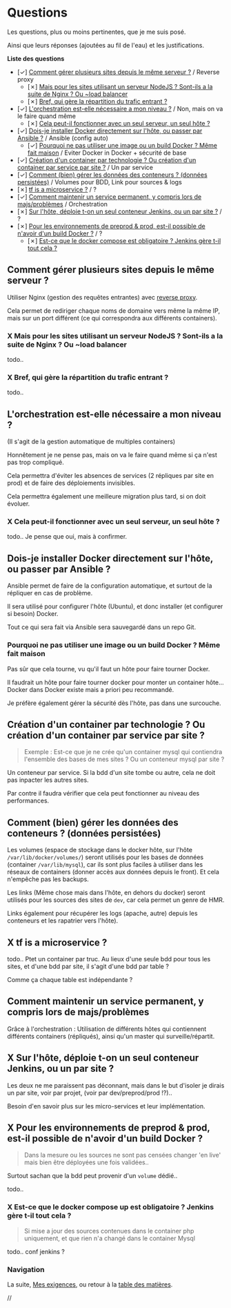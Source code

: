 # Questions

Les questions, plus ou moins pertinentes, que je me suis posé.

Ainsi que leurs réponses (ajoutées au fil de l'eau) et les justifications.


**Liste des questions**

- [✓] [Comment gérer plusieurs sites depuis le même serveur ?](#hue) / Reverse proxy
	- [✗] [Mais pour les sites utilisant un serveur NodeJS ? Sont-ils a la suite de Nginx ? Ou ~load balancer](#hue)
	- [✗] [Bref, qui gère la répartition du trafic entrant ?](#hue)
- [✓] [L'orchestration est-elle nécessaire a mon niveau ?](#hue) / Non, mais on va le faire quand même
	- [✗] [Cela peut-il fonctionner avec un seul serveur, un seul hôte ?](#hue)
- [✓] [Dois-je installer Docker directement sur l'hôte, ou passer par Ansible ?](#hue) / Ansible (config auto)
	- [✓] [Pourquoi ne pas utiliser une image ou un build Docker ? Même fait maison](#hue) / Eviter Docker in Docker + sécurité de base
- [✓] [Création d'un container par technologie ? Ou création d'un container par service par site ?](#hue) / Un par service
- [✓] [Comment (bien) gérer les données des conteneurs ? (données persistées)](#hue) / Volumes pour BDD, Link pour sources & logs
- [✗] [tf is a microservice ?](#hue) / ?
- [✓] [Comment maintenir un service permanent, y compris lors de majs/problèmes](#hue) / Orchestration
- [✗] [Sur l'hôte, déploie t-on un seul conteneur Jenkins, ou un par site ?](#hue) / ?
- [✗] [Pour les environnements de preprod & prod, est-il possible de n'avoir d'un build Docker ?](#hue) / ?
	- [✗] [Est-ce que le docker compose est obligatoire ? Jenkins gère t-il tout cela ?](#hue)



## Comment gérer plusieurs sites depuis le même serveur ?

Utiliser Nginx (gestion des requêtes entrantes) avec [reverse proxy](https://github.com/youpiwaza/notes-installation-serveur-web-docker/blob/master/docs/03-Prerequis.md#gestion-de-plusieurs-sites).

Cela permet de rediriger chaque noms de domaine vers même la même IP, mais sur un port différent (ce qui correspondra aux différents containers).


### X Mais pour les sites utilisant un serveur NodeJS ? Sont-ils a la suite de Nginx ? Ou ~load balancer

todo..


### X Bref, qui gère la répartition du trafic entrant ?

todo..



## L'orchestration est-elle nécessaire a mon niveau ?

(Il s'agit de la gestion automatique de multiples containers)

Honnêtement je ne pense pas, mais on va le faire quand même si ça n'est pas trop compliqué.

Cela permettra d'éviter les absences de services (2 répliques par site en prod) et de faire des déploiements invisibles.

Cela permettra également une meilleure migration plus tard, si on doit évoluer.


### X Cela peut-il fonctionner avec un seul serveur, un seul hôte ?

todo.. Je pense que oui, mais à confirmer.



## Dois-je installer Docker directement sur l'hôte, ou passer par Ansible ?

Ansible permet de faire de la configuration automatique, et surtout de la répliquer en cas de problème.

Il sera utilisé pour configurer l'hôte (Ubuntu), et donc installer (et configurer si besoin) Docker.

Tout ce qui sera fait via Ansible sera sauvegardé dans un repo Git.


### Pourquoi ne pas utiliser une image ou un build Docker ? Même fait maison

Pas sûr que cela tourne, vu qu'il faut un hôte pour faire tourner Docker.

Il faudrait un hôte pour faire tourner docker pour monter un container hôte... Docker dans Docker existe mais a priori peu recommandé.

Je préfère également gérer la sécurité dès l'hôte, pas dans une surcouche.



## Création d'un container par technologie ? Ou création d'un container par service par site ?

> Exemple : Est-ce que je ne crée qu'un container mysql qui contiendra l'ensemble des bases de mes sites ? Ou un conteneur mysql par site ?

Un conteneur par service. Si la bdd d'un site tombe ou autre, cela ne doit pas inpacter les autres sites.

Par contre il faudra vérifier que cela peut fonctionner au niveau des performances.



## Comment (bien) gérer les données des conteneurs ? (données persistées)

Les volumes (espace de stockage dans le docker hôte, sur l'hôte `/var/lib/docker/volumes/`) seront utilisés pour les bases de données (container `/var/lib/mysql`), car ils sont plus faciles à utiliser dans les réseaux de containers (donner accès aux données depuis le front). Et cela n'empêche pas les backups.

Les links (Même chose mais dans l'hôte, en dehors du docker) seront utilisés pour les sources des sites de `dev`, car cela permet un genre de HMR.

Links également pour récupérer les logs (apache, autre) depuis les conteneurs et les rapatrier vers l'hôte).



## X tf is a microservice ?

todo.. Ptet un container par truc. Au lieux d'une seule bdd pour tous les sites, et d'une bdd par site, il s'agit d'une bdd par table ?

Comme ça chaque table est indépendante ?



## Comment maintenir un service permanent, y compris lors de majs/problèmes

Grâce à l'orchestration : Utilisation de différents hôtes qui contiennent différents containers (répliqués), ainsi qu'un master qui surveille/répartit.



## X Sur l'hôte, déploie t-on un seul conteneur Jenkins, ou un par site ?

Les deux ne me paraissent pas déconnant, mais dans le but d'isoler je dirais un par site, voir par projet, (voir par dev/preprod/prod !?)..

Besoin d'en savoir plus sur les micro-services et leur implémentation.



## X Pour les environnements de preprod & prod, est-il possible de n'avoir d'un build Docker ?

> Dans la mesure ou les sources ne sont pas censées changer 'en live' mais bien être déployées une fois validées..

Surtout sachan que la bdd peut provenir d'un `volume` dédié..

todo..


### X Est-ce que le docker compose up est obligatoire ? Jenkins gère t-il tout cela ?

> Si mise a jour des sources contenues dans le container php uniquement, et que rien n'a changé dans le container Mysql

todo.. conf jenkins ?



### Navigation

La suite, [Mes exigences](/docs/09-Exigences.md), ou retour à la [table des matières](https://github.com/youpiwaza/notes-serveur).





































//